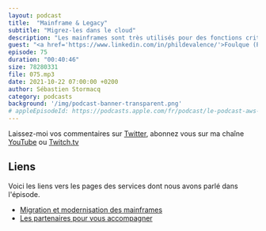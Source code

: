 ```yaml
---
layout: podcast
title:  "Mainframe & Legacy"
subtitle: "Migrez-les dans le cloud"
description: "Les mainframes sont très utilisés pour des fonctions critiques. Malgré tout, beaucoup de clients les migrent vers le cloud.  Dans cet épisode nous expliquons pourquoi nos clients choisissent de migrer leurs applications mainframe vers le cloud et nous passons en revue les différentes techniques de migrations, selon les technologies utilisées. Vous allez entendre parler de z/OS, de fichiers VSAM et de Cobol dans cet épisode."
guest: "<a href='https://www.linkedin.com/in/phildevalence/'>Foulque (Phil) de Valence</a>, Worldwide Tech Leader, Mainframe & Legacy, AWS."
episode: 75
duration: "00:40:46"
size: 78280331
file: 075.mp3
date: 2021-10-22 07:00:00 +0200
author: Sébastien Stormacq
category: podcasts
background: '/img/podcast-banner-transparent.png'
# appleEpisodeId: https://podcasts.apple.com/fr/podcast/le-podcast-aws-en-français/id1452118442
---
```


Laissez-moi vos commentaires sur [Twitter](https://twitter.com/sebsto), abonnez vous sur ma chaîne [YouTube](https://www.youtube.com/sebsto) ou [Twitch.tv](https://www.twitch.tv/sebAWS)

## Liens

Voici les liens vers les pages des services dont nous avons parlé dans l'épisode.

- [Migration et modernisation des mainframes](https://aws.amazon.com/mainframe/)
- [Les partenaires pour vous accompagner](https://aws.amazon.com/migration/partner-solutions/?blog-posts-cards.sort-by=item.additionalFields.modifiedDate&blog-posts-cards.sort-order=desc&partner-solutions-cards.sort-by=item.additionalFields.partnerNameLower&partner-solutions-cards.sort-order=asc&awsf.partner-solutions-filter-partner-type-finserv=*all&awsf.partner-solutions-filter-partner-usecase-finserv=*all&awsf.partner-solutions-filter-partner-location-finserv=*all&partner-case-studies-cards.sort-by=item.additionalFields.sortDate&partner-case-studies-cards.sort-order=desc) 
